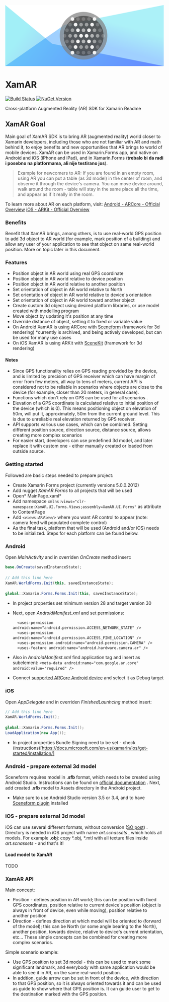 ![XamAR Logo](./github.png)

# XamAR
[![Build Status](https://dev.azure.com/awesome7/Public/_apis/build/status/awesome7.XamAR?branchName=main)](https://dev.azure.com/awesome7/Public/_build/latest?definitionId=2&branchName=main) [![NuGet Version](https://img.shields.io/nuget/vpre/XamAR.Forms)](https://img.shields.io/nuget/vpre/XamAR.Forms)

Cross-platform Augmented Reality (AR) SDK for Xamarin
Readme
## XamAR Goal
Main goal of XamAR SDK is to bring AR (augmented reality) world closer to Xamarin developers, including those who are not familiar with AR and math behind it, to enjoy benefits and new opportunities that AR brings to world of mobile devices. 
XamAR can be used in Xamarin.Forms app, and native on Android and iOS (iPhone and iPad), and in Xamarin.Forms (**trebalo bi da radi i posebno na platformama, ali nije testirano jos**).


> Example for newcomers to AR:
If you are found in an empty room, using AR you can put a table (as 3d model) in the center of room, and observe it through the device's camera. You can move device around, walk around the room - table will stay in the same place all the time, and appear as if it really in the room.

To learn more about AR on each platform, visit:
[Android - ARCore - Official Overview](https://developers.google.com/ar/develop)
[iOS - ARKit - Official Overview](https://developer.apple.com/augmented-reality/arkit/)

### Benefits
Benefit that XamAR brings, among others, is to use real-world GPS position to add 3d object to AR world (for example, mark position of a building) and allow any user of your application to see that object on same real-world position. More on topic later in this document.

### Features
- Position object in AR world using real GPS coordinate
- Position object in AR world relative to device position
- Position object in AR world relative to another position
- Set orientation of object in AR world relative to North
- Set orientation of object in AR world relative to device's orientation
- Set orientation of object in AR world toward another object
- Create custom 3d object using desired platform libraries, or use model created with modelling program
- Move object by updating it's position at any time
- Override distance of object, setting it to fixed or variable value
- On Android XamAR is using ARCore with [Sceneform](https://developers.google.com/sceneform/develop)  (framework for 3d rendering)
*currently is archived, and being actively developed, but can be used for many use cases
- On iOS XamAR is using ARKit with [SceneKit](https://developer.apple.com/documentation/scenekit/) (framework for 3d rendering)

#### Notes
- Since GPS functionality relies on GPS reading provided by the device, and is limited by precision of GPS receiver which can have margin of error from few meters, all way to tens of meters, current API is considered not to be reliable in scenarios where objects are close to the device (for example, closer than 20 meters, in general case). 
- Functions which don't rely on GPS can be used for all scenarios .
- Elevation of a GPS coordinate is calculated relative to initial position of the device (which is 0). This means positioning object on elevation of 50m, will put it, approximately, 50m from the current ground level. This is due to unreliable real elevation returned by GPS receiver.
- API supports various use cases, which can be combined. Setting different position source, direction source, distance source, allows creating more complex scenarios
- For easier start, developers can use predefined 3d model, and later replace it with custom one - either manually created or loaded from outside source.

### Getting started
Followed are basic steps needed to prepare project:
- Create Xamarin Forms project (currently versions 5.0.0.2012)
- Add nugget *XamAR.Forms* to all projects that will be used
- Open* MainPage.xaml*
- Add namespace `xmlns:views="clr-namespace:XamAR.UI.Forms.Views;assembly=XamAR.UI.Forms"` as attribute to ContentPage
- Add `<views:ARView/>` where you want AR control to appear (note: camera feed will populated complete control)
- As the final task, platform that will be used (Android and/or iOS) needs to be initialized. Steps for each platform can be found below.

### Android
Open *MainActivity* and in overriden *OnCreate* method insert:
```csharp
base.OnCreate(savedInstanceState);
 
// Add this line here
XamAR.WorldForms.Init(this, savedInstanceState);

global::Xamarin.Forms.Forms.Init(this, savedInstanceState);
```
- In project properties set minimum version 28 and target version 30
- Next, open *AndroidManifest.xml* and set permissions:
    
    	<uses-permission android:name="android.permission.ACCESS_NETWORK_STATE" />
    	<uses-permission android:name="android.permission.ACCESS_FINE_LOCATION" />
    	<uses-permission android:name="android.permission.CAMERA" />
    	<uses-feature android:name="android.hardware.camera.ar" />
- Also in *AndroidManifest.xml*  find application tag and insert as subelement:
`<meta-data android:name="com.google.ar.core" android:value="required" />`
- Connect [supported ARCore Android device](https://developers.google.com/ar/devices) and select it as Debug target

### iOS
Open *AppDelegate* and in overriden *FinishedLaunhcing*  method insert:
```csharp
// Add this line here
XamAR.WorldForms.Init();

global::Xamarin.Forms.Forms.Init();
LoadApplication(new App());
```
- In project properties Bundle Signing need to be set - check (instructions)[https://docs.microsoft.com/en-us/xamarin/ios/get-started/installation/]

### Android - prepare external 3d model
Sceneform requires model in **.sfb** format, which needs to be created using Android Studio. Instructions can be found on [official documentation](https://developers.google.com/sceneform/develop/import-assets) .
Next, add created **.sfb** model to Assets directory in the Android project.
- Make sure to use Android Studio version 3.5 or 3.4, and to have [Sceneform plugin](https://developers.google.com/sceneform/develop/getting-started#import-sceneform-plugin) installed

### iOS - prepare external 3d model
iOS can use several different formats, without conversion ([SO post](https://stackoverflow.com/a/55879013)) . Directory is needed in iOS project with name *art.scnassets* , which holds all models.
For example **.obj**: copy *.obj, *.mtl with all texture files inside *art.scnassets* - and that's it!

#### Load model to XamAR
TODO

### XamAR API
Main concept:
- Position - defines position in AR world; this can be position with fixed GPS coordinates, position relative to current device's position (object is always in front of device, even while moving), position relative to another position
- Direction - defines direction at which model will be oriented to (forward of the model); this can be North (or some angle bearing to the North), another position, towards device, relative to device's current orientation, etc...
These simple concepts can be combined for creating more complex scenarios.

Simple scenario example:
- Use GPS position to set 3d model - this can be used to mark some significant landmark, and everybody with same application would be able to see it in AR, on the same real-world position.
- In addtion, guide arrow can be set in front of the device, with direction to that GPS position, so it is always oriented towards it and can be used as guide to show where that GPS position is. It can guide user to get to the destination marked with the GPS position.
